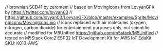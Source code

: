 // brownian SCD41 by zeromem
// based on MovingIcons from LovyanGFX by https://twitter.com/lovyan03
// https://github.com/lovyan03/LovyanGFX/blob/master/examples/Sprite/MovingIcons/MovingIcons.ino 
// icons replaced with air molecules (oxygen, nitrogen, carbon dioxide) for entertainment purposes only, not scientific accurate
// modified for M5Unified https://github.com/m5stack/M5Unified
// tested on M5Stack Core2 ESP32 IoT Development Kit for AWS IoT EduKit SKU: K010-AWS
